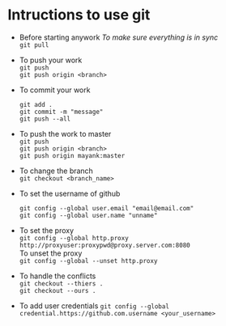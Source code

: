 # Intructions to use git
 - Before starting anywork *To make sure everything is in sync*<br/>
   `git pull`

 - To push your work <br/>
   `git push`<br/>
   `git push origin <branch>`

 - To commit your work
   ```
   git add .
   git commit -m "message"
   git push --all
   ```
 - To push the work to master<br/>
   `git push`<br/>
   `git push origin <branch>` <br/>
   `git push origin mayank:master` 

 - To change the branch<br/>
   `git checkout <branch_name>` 
 - To set the username of github<br/>
   ```
   git config --global user.email "email@email.com" 
   git config --global user.name "unname" 
   ```
 - To set the proxy<br/>
   `git config --global http.proxy http://proxyuser:proxypwd@proxy.server.com:8080` <br/>
   To unset the proxy<br/>
   `git config --global --unset http.proxy`

 - To handle the conflicts<br/>
   `git checkout --thiers .`<br/>
   `git checkout --ours .`
 
 - To add user credentials
   `git config --global credential.https://github.com.username <your_username>`
